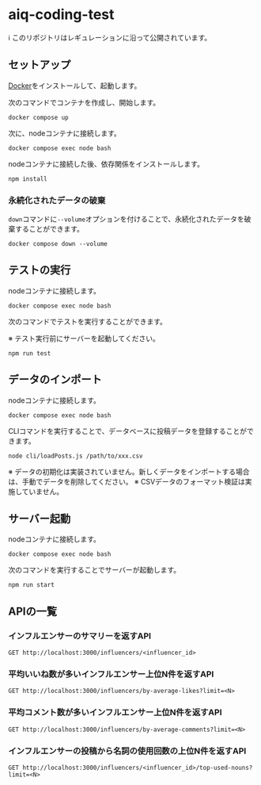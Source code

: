 # aiq-coding-test

:information_source: このリポジトリはレギュレーションに沿って公開されています。

## セットアップ

[Docker](https://www.docker.com/ja-jp/)をインストールして、起動します。

次のコマンドでコンテナを作成し、開始します。

```
docker compose up
```

次に、nodeコンテナに接続します。

```
docker compose exec node bash
```

nodeコンテナに接続した後、依存関係をインストールします。

```
npm install
```

### 永続化されたデータの破棄

`down`コマンドに`--volume`オプションを付けることで、永続化されたデータを破棄することができます。

```
docker compose down --volume
```

## テストの実行

nodeコンテナに接続します。

```
docker compose exec node bash
```

次のコマンドでテストを実行することができます。

※ テスト実行前にサーバーを起動してください。

```
npm run test
```

## データのインポート

nodeコンテナに接続します。

```
docker compose exec node bash
```

CLIコマンドを実行することで、データベースに投稿データを登録することができます。

```
node cli/loadPosts.js /path/to/xxx.csv
```

※ データの初期化は実装されていません。新しくデータをインポートする場合は、手動でデータを削除してください。
※ CSVデータのフォーマット検証は実施していません。

## サーバー起動

nodeコンテナに接続します。

```
docker compose exec node bash
```

次のコマンドを実行することでサーバーが起動します。

```
npm run start
```

## APIの一覧

### インフルエンサーのサマリーを返すAPI

`GET http://localhost:3000/influencers/<influencer_id>`

### 平均いいね数が多いインフルエンサー上位N件を返すAPI

`GET http://localhost:3000/influencers/by-average-likes?limit=<N>`

### 平均コメント数が多いインフルエンサー上位N件を返すAPI

`GET http://localhost:3000/influencers/by-average-comments?limit=<N>`

### インフルエンサーの投稿から名詞の使用回数の上位N件を返すAPI

`GET http://localhost:3000/influencers/<influencer_id>/top-used-nouns?limit=<N>`
